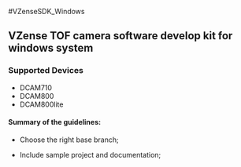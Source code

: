 #VZenseSDK_Windows

## VZense TOF camera software develop kit for windows system

### Supported Devices

- DCAM710
- DCAM800
- DCAM800lite

#### Summary of the guidelines:

- Choose the right base branch;

- Include sample project and documentation;

  
